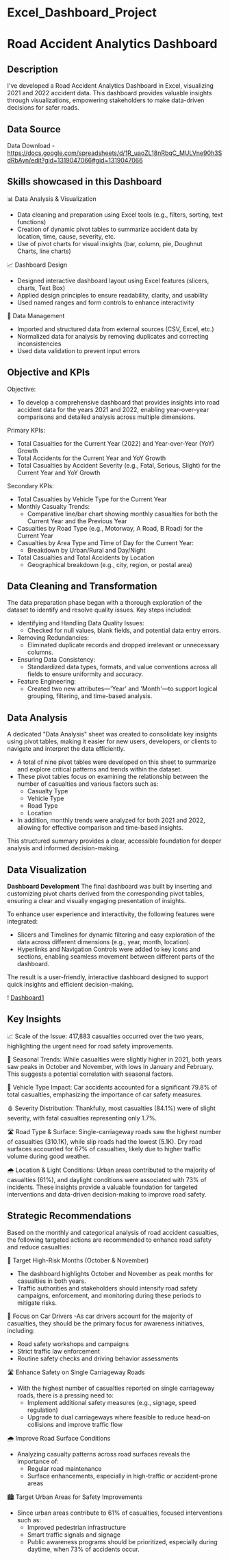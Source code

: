 # Excel_Dashboard_Project

# **Road Accident Analytics Dashboard** 

## Description
I've developed a Road Accident Analytics Dashboard in Excel, visualizing 2021 and 2022 accident data. This dashboard provides valuable insights through visualizations, empowering stakeholders to make data-driven decisions for safer roads.

## Data Source
Data Download - https://docs.google.com/spreadsheets/d/1R_uaoZL18nRbqC_MULVne90h3SdRbAyn/edit?gid=1319047066#gid=1319047066

## Skills showcased in this Dashboard
📊 Data Analysis & Visualization
- Data cleaning and preparation using Excel tools (e.g., filters, sorting, text functions)
- Creation of dynamic pivot tables to summarize accident data by location, time, cause, severity, etc.
- Use of pivot charts for visual insights (bar, column, pie, Doughnut Charts, line charts)

📈 Dashboard Design
- Designed interactive dashboard layout using Excel features (slicers, charts, Text Box)
- Applied design principles to ensure readability, clarity, and usability
- Used named ranges and form controls to enhance interactivity

📂 Data Management
- Imported and structured data from external sources (CSV, Excel, etc.)
- Normalized data for analysis by removing duplicates and correcting inconsistencies
- Used data validation to prevent input errors

## Objective and KPIs
Objective:
- To develop a comprehensive dashboard that provides insights into road accident data for the years 2021 and 2022, enabling     year-over-year comparisons and detailed analysis across multiple dimensions.

Primary KPIs:
- Total Casualties for the Current Year (2022) and Year-over-Year (YoY) Growth
- Total Accidents for the Current Year and YoY Growth
- Total Casualties by Accident Severity (e.g., Fatal, Serious, Slight) for the Current Year and YoY Growth

Secondary KPIs:
- Total Casualties by Vehicle Type for the Current Year
- Monthly Casualty Trends:
   + Comparative line/bar chart showing monthly casualties for both the Current Year and the Previous Year
- Casualties by Road Type (e.g., Motorway, A Road, B Road) for the Current Year
- Casualties by Area Type and Time of Day for the Current Year:
   + Breakdown by Urban/Rural and Day/Night
- Total Casualties and Total Accidents by Location
   + Geographical breakdown (e.g., city, region, or postal area)

## Data Cleaning and Transformation
The data preparation phase began with a thorough exploration of the dataset to identify and resolve quality issues. Key steps included:
- Identifying and Handling Data Quality Issues:
   + Checked for null values, blank fields, and potential data entry errors.
- Removing Redundancies:
   + Eliminated duplicate records and dropped irrelevant or unnecessary columns.
- Ensuring Data Consistency:
   + Standardized data types, formats, and value conventions across all fields to ensure uniformity and accuracy.
- Feature Engineering:
   + Created two new attributes—'Year' and 'Month'—to support logical grouping, filtering, and time-based analysis.

## Data Analysis
A dedicated "Data Analysis" sheet was created to consolidate key insights using pivot tables, making it easier for new users, developers, or clients to navigate and interpret the data efficiently.
- A total of nine pivot tables were developed on this sheet to summarize and explore critical patterns and trends within the dataset.
- These pivot tables focus on examining the relationship between the number of casualties and various factors such as:
    + Casualty Type
    + Vehicle Type
    + Road Type
    + Location
- In addition, monthly trends were analyzed for both 2021 and 2022, allowing for effective comparison and time-based insights.

This structured summary provides a clear, accessible foundation for deeper analysis and informed decision-making.

## Data Visualization
**Dashboard Development**
The final dashboard was built by inserting and customizing pivot charts derived from the corresponding pivot tables, ensuring a clear and visually engaging presentation of insights.

To enhance user experience and interactivity, the following features were integrated:
- Slicers and Timelines for dynamic filtering and easy exploration of the data across different dimensions (e.g., year, month, location).
- Hyperlinks and Navigation Controls were added to key icons and sections, enabling seamless movement between different parts of the dashboard.

The result is a user-friendly, interactive dashboard designed to support quick insights and efficient decision-making.

! [Dashboard1](https://github.com/FalaqSaleem17/Excel_Dashboard_Project/blob/main/Road%20Accident%20Analytics%20Dashboard%201.png)

## Key Insights
📈 Scale of the Issue: 417,883 casualties occurred over the two years, highlighting the urgent need for road safety improvements. 

📅 Seasonal Trends: While casualties were slightly higher in 2021, both years saw peaks in October and November, with lows in January and February. This suggests a potential correlation with seasonal factors. 

🚗 Vehicle Type Impact: Car accidents accounted for a significant 79.8% of total casualties, emphasizing the importance of car safety measures. 

🩸 Severity Distribution: Thankfully, most casualties (84.1%) were of slight severity, with fatal casualties representing only 1.7%. 

🛣️ Road Type & Surface: Single-carriageway roads saw the highest number of casualties (310.1K), while slip roads had the lowest (5.1K). Dry road surfaces accounted for 67% of casualties, likely due to higher traffic volume during good weather. 

🌧️ Location & Light Conditions: Urban areas contributed to the majority of casualties (61%), and daylight conditions were associated with 73% of incidents.
These insights provide a valuable foundation for targeted interventions and data-driven decision-making to improve road safety.

## Strategic Recommendations
Based on the monthly and categorical analysis of road accident casualties, the following targeted actions are recommended to enhance road safety and reduce casualties:

📅 Target High-Risk Months (October & November)
- The dashboard highlights October and November as peak months for casualties in both years.
- Traffic authorities and stakeholders should intensify road safety campaigns, enforcement, and monitoring during these periods to mitigate risks.

🚗 Focus on Car Drivers
-As car drivers account for the majority of casualties, they should be the primary focus for awareness initiatives, including:
  - Road safety workshops and campaigns
  - Strict traffic law enforcement
  - Routine safety checks and driving behavior assessments

🛣️ Enhance Safety on Single Carriageway Roads
- With the highest number of casualties reported on single carriageway roads, there is a pressing need to:
  - Implement additional safety measures (e.g., signage, speed regulation)
  - Upgrade to dual carriageways where feasible to reduce head-on collisions and improve traffic flow

🌧️ Improve Road Surface Conditions
- Analyzing casualty patterns across road surfaces reveals the importance of:
  - Regular road maintenance
  - Surface enhancements, especially in high-traffic or accident-prone areas

🏙️ Target Urban Areas for Safety Improvements
- Since urban areas contribute to 61% of casualties, focused interventions such as:
  - Improved pedestrian infrastructure
  - Smart traffic signals and signage
  - Public awareness programs should be prioritized, especially during daytime, when 73% of accidents occur.
